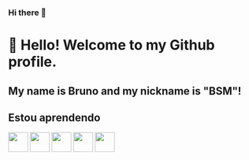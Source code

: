 ### Hi there 👋
# 👋 Hello! Welcome to my Github profile.
## My name is Bruno and my nickname is "BSM"!


## Estou aprendendo
<img src="https://cdn.jsdelivr.net/gh/devicons/devicon/icons/css3/css3-plain-wordmark.svg" width="40" height="40"/>   <img src="https://cdn.jsdelivr.net/gh/devicons/devicon/icons/html5/html5-plain-wordmark.svg" width="40" height="40"/>   <img src="https://cdn.jsdelivr.net/gh/devicons/devicon/icons/javascript/javascript-plain.svg" width="40" height="40"/>   <img src="https://cdn.jsdelivr.net/gh/devicons/devicon/icons/nodejs/nodejs-original.svg" width="40" height="40"/>   <img src="https://cdn.jsdelivr.net/gh/devicons/devicon/icons/react/react-original-wordmark.svg" width="40" height="40
"/>

       

